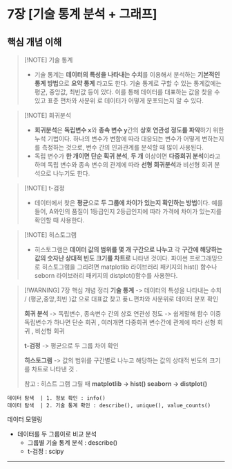 # 7장 \[기술 통계 분석 + 그래프] 
## 핵심 개념 이해 
>[!NOTE] 기술 통계 
> - 기술 통계는 **데이터의 특성을 나타내는 수치**를 이용해서 분석하는 **기본적인 통계 방법**으로 **요약 통계** 라고도  한다. 기술 통계로 구할 수 있는 통계값에는 평균, 중앙값, 최빈값 등이 있다. 이를 통해  데이터를 대표하는 값을 찾을 수 있고 표준 편차와 사분위 로 데이터가 어떻게 분포되는지 알 수 있다. 

>[!NOTE] 회귀분석
> - **회귀분석**은 **독립변수 x**와 **종속 변수 y**간의 **상호 연관성 정도를 파악**하기 위한 누석 기법이다. 하나의 변수가 변함에 따라 대응되는 변수가 어떻게 변하는지를 측정하는 것으로, 변수 간의 인과관계를 분석할 때 많이 사용된다. 
> - 독립 변수가 **한 개이면 단순 획귀 분석**,   **두 개** 이상이면 **다중회귀 분석**이라고 하며 독립 변수와 종속 변수의 관계에 따라 **선형 회귀분석**과 비선형 회귀 분석으로 나누기도 한다. 

>[!NOTE] t-검정 
> - 데이터에서 찾은 **평균**으로 **두 그룹에 차이가 있는지 확인하는 방법**이다. 예를 들어, A와인의 품질이 1등급인지 2등급인지에 따라 가격에 차이가 있는지를 확인할 때 사용한다. 

 >[!NOTE] 히스토그램 
 > - 히스토그램은 **데이터 값의 범위를  몇 개 구간으로 나누고** 각 **구간에 해당하는 값의 숫자난 상대적 빈도 크기를 차트로** 나타낸 것이다. 파이썬 프로그래밍으로 히스토그램을 그리려면 matplotlib 라이브러리 패키지의 hist() 함수나 seborn 라이브러리 패키지의 distplot()함수를 사용한다. 
 
 >[!WARNING] 7장 핵심 개념 정리 
 > **기술 통계** -> 데이터의 특성을 나타내는 수치  /  (평균,중앙,최빈 )값 으로 대표값 찾고 푲ㄴ편차와 사분위로 데이터 분포 확인 
 > 
 > **회귀 분석**  -> 독립변수, 종속변수 간의 상호 연관성 정도 -> 쉽게말해 함수 이중 독립변수가 하나면 단순 회귀 , 여러개면 다중회귀  변수간에 관계에 따라 선형 회귀 , 비선형 회귀 
 > 
 > **t-검정** -> 평균으로 두 그룹 차이 확인 
 > 
 > **히스토그램** -> 값의 범위를 구간별로 나누고 해당하는 값의 상대적 빈도의 크기를 차트로 나타낸 것 . 
 > 
 > 참고 : 히스트 그램 그릴 때 
 > **matplotlib -> hist() 
 > seaborn -> distplot()**
 
	데이터 탐색  | 1. 정보 확인 : info()
	데이터 탐색  | 2. 기술 통계 확인 : describe(), unique(), value_counts()


데이터 모델링 
- 데이터를 두 그룹이로 비교 분석 
	- 그룹별 기술 통계 분석 : describe()
	- t-검정 : scipy






---


 
